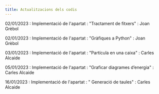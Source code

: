 ```yaml
---
title: Actualitzacions dels codis
---
```


02/01/2023
: Implementació de l'apartat
: "Tractament de fitxers"
  : Joan Grèbol

02/01/2023
: Implementació de l'apartat
: "Gràfiques a Python"
  : Joan Grèbol

03/01/2023
: Implementació de l'apartat
: "Partícula en una caixa"
  : Carles Alcaide

05/01/2023
: Implementació de l'apartat
: "Graficar diagrames d’energia"
  : Carles Alcaide

16/01/2023
: Implementació de l'apartat
: "	Generació de taules"
  : Carles Alcaide
